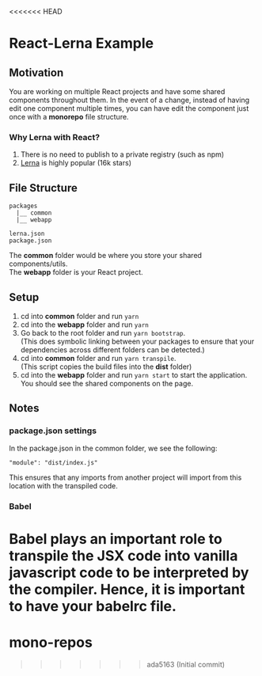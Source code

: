<<<<<<< HEAD
# React-Lerna Example
## Motivation
You are working on multiple React projects and have some shared components throughout them. In the event of a change, instead of having edit one component multiple times, you can have edit the component just once with a **monorepo** file structure.

### Why Lerna with React?
1) There is no need to publish to a private registry (such as npm)
2) [Lerna](https://github.com/lerna/lerna) is highly popular (16k stars)

## File Structure
```
packages
  |__ common
  |__ webapp

lerna.json
package.json
```
The **common** folder would be where you store your shared components/utils.  
The **webapp** folder is your React project.

## Setup
1) cd into **common** folder and run 
`yarn`
2) cd into the **webapp** folder and run 
`yarn`
3) Go back to the root folder and run `yarn bootstrap`.  
   (This does symbolic linking between your packages to ensure that your dependencies across different folders can be detected.)
4) cd into **common** folder and run `yarn transpile`.  
    (This script copies the build files into the **dist** folder)
5) cd into the **webapp** folder and run `yarn start` to start the application. You should see the shared components on the page.

## Notes
### package.json settings  
In the package.json in the common folder, we see the following:

`"module": "dist/index.js"`

This ensures that any imports from another project will import from this location with the transpiled code. 

### Babel
Babel plays an important role to **transpile** the JSX code into vanilla javascript code to be interpreted by the compiler. Hence, it is important to have your **babelrc** file.
=======
# mono-repos
>>>>>>> ada5163 (Initial commit)
